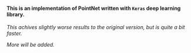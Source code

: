 #### This is an implementation of PointNet written with `Keras` deep learning library.

_This achives slightly worse results to the original version, but is quite a bit faster._

_More will be added._